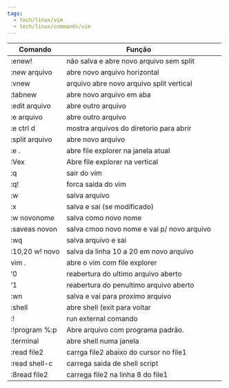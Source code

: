 ```yaml
---
tags:
  - tech/linux/vim
  - tech/linux/commands/vim
---
```


| Comando        | Função                                     |     |
| -------------- | ------------------------------------------ | --- |
| :enew!         | não salva e abre novo arquivo sem split    |     |
| :new arquivo   | abre novo arquivo horizontal               |     |
| :vnew          | arquivo abre novo arquivo split vertical   |     |
| :tabnew        | abre novo arquivo em aba                   |     |
| :edit arquivo  | abre outro arquivo                         |     |
| :e arquivo     | abre outro arquivo                         |     |
| :e ctrl d      | mostra arquivos do diretorio para abrir    |     |
| :split arquivo | abre novo arquivo                          |     |
| :e .           | abre file explorer na janela atual         |     |
| :Vex           | Abre file explorer na vertical             |     |
| :q             | sair do vim                                |     |
| :q!            | forca saida do vim                         |     |
| :w             | salva arquivo                              |     |
| :x             | salva e sai (se modificado)                |     |
| :w novonome    | salva como novo nome                       |     |
| :saveas novon  | salva cmoo novo nome e vai p/ novo arquivo |     |
| :wq            | salva arquivo e sai                        |     |
| :10,20 w! novo | salva da linha 10 a 20 em novo arquivo     |     |
| vim .          | abre o vim com file explorer               |     |
| ’0             | reabertura do ultimo arquivo aberto        |     |
| ’1             | reabertura do penultimo arquivo aberto     |     |
| :wn            | salva e vai para proximo arquivo           |     |
| :shell         | abre shell (exit para voltar               |     |
| :!             | run external comando                       |     |
| :!program %:p  | Abre arquivo com programa padrão.          |     |
| :terminal      | abre shell numa janela                     |     |
| :read file2    | carrga file2 abaixo do cursor no file1     |     |
| :read shell-c  | carrega saida de shell script              |     |
| :8read file2   | carrega file2 na linha 8 do file1          |     |
